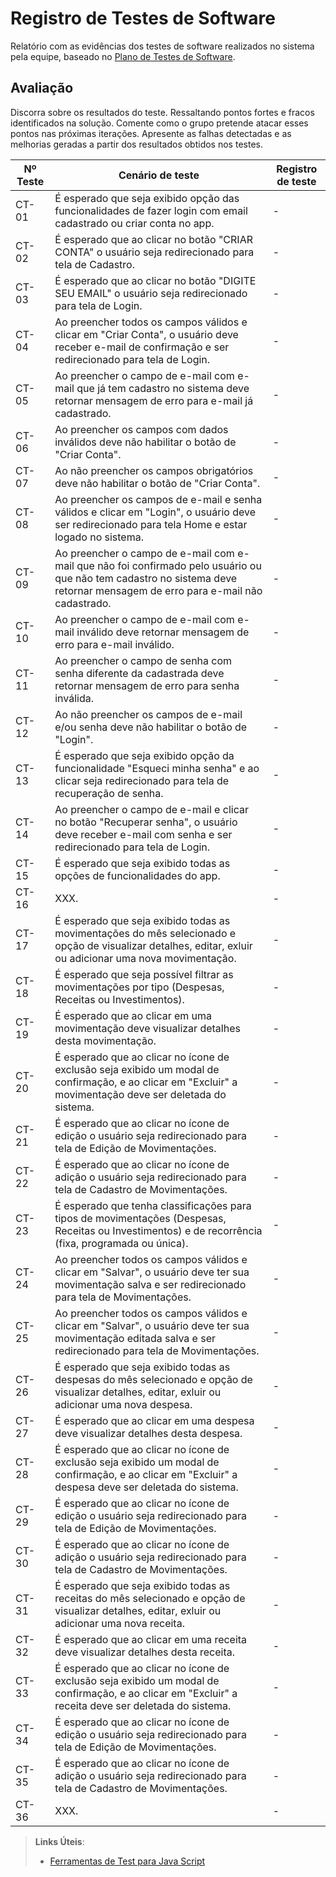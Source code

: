 # Registro de Testes de Software

Relatório com as evidências dos testes de software realizados no sistema pela equipe, baseado no <a href="8-Plano de Testes de Software.md"> Plano de Testes de Software</a>.

## Avaliação

Discorra sobre os resultados do teste. Ressaltando pontos fortes e fracos identificados na solução. Comente como o grupo pretende atacar esses pontos nas próximas iterações. Apresente as falhas detectadas e as melhorias geradas a partir dos resultados obtidos nos testes.

| Nº Teste | Cenário de teste | Registro de teste |
|----------|------------------|-------------------|
| CT-01 | É esperado que seja exibido opção das funcionalidades de fazer login com email cadastrado ou criar conta no app. | - |
| CT-02 | É esperado que ao clicar no botão "CRIAR CONTA" o usuário seja redirecionado para tela de Cadastro. | - |
| CT-03 | É esperado que ao clicar no botão "DIGITE SEU EMAIL" o usuário seja redirecionado para tela de Login. | - |
| CT-04 | Ao preencher todos os campos válidos e clicar em "Criar Conta", o usuário deve receber e-mail de confirmação e ser redirecionado para tela de Login. | - |
| CT-05 | Ao preencher o campo de e-mail com e-mail que já tem cadastro no sistema deve retornar mensagem de erro para e-mail já cadastrado. | - |
| CT-06 | Ao preencher os campos com dados inválidos deve não habilitar o botão de "Criar Conta". | - |
| CT-07 | Ao não preencher os campos obrigatórios deve não habilitar o botão de "Criar Conta". | - |
| CT-08 | Ao preencher os campos de e-mail e senha válidos e clicar em "Login", o usuário deve ser redirecionado para tela Home e estar logado no sistema. | - |
| CT-09 | Ao preencher o campo de e-mail com e-mail que não foi confirmado pelo usuário ou que não tem cadastro no sistema deve retornar mensagem de erro para e-mail não cadastrado. | - |
| CT-10 | Ao preencher o campo de e-mail com e-mail inválido deve retornar mensagem de erro para e-mail inválido. | - |
| CT-11 | Ao preencher o campo de senha com senha diferente da cadastrada deve retornar mensagem de erro para senha inválida. | - |
| CT-12 | Ao não preencher os campos de e-mail e/ou senha deve não habilitar o botão de "Login". | - |
| CT-13 | É esperado que seja exibido opção da funcionalidade "Esqueci minha senha" e ao clicar seja redirecionado para tela de recuperação de senha. | - |
| CT-14 | Ao preencher o campo de e-mail e clicar no botão "Recuperar senha", o usuário deve receber e-mail com senha e ser redirecionado para tela de Login. | - |
| CT-15 | É esperado que seja exibido todas as opções de funcionalidades do app. | - |
| CT-16 | XXX. | - |
| CT-17 | É esperado que seja exibido todas as movimentações do mês selecionado e opção de visualizar detalhes, editar, exluir ou adicionar uma nova movimentação. | - |
| CT-18 | É esperado que seja possível filtrar as movimentações por tipo (Despesas, Receitas ou Investimentos). | - |
| CT-19 | É esperado que ao clicar em uma movimentação deve visualizar detalhes desta movimentação. | - |
| CT-20 | É esperado que ao clicar no ícone de exclusão seja exibido um modal de confirmação, e ao clicar em "Excluir" a movimentação deve ser deletada do sistema. | - |
| CT-21 | É esperado que ao clicar no ícone de edição o usuário seja redirecionado para tela de Edição de Movimentações. | - |
| CT-22 | É esperado que ao clicar no ícone de adição o usuário seja redirecionado para tela de Cadastro de Movimentações. | - |
| CT-23 | É esperado que tenha classificações para tipos de movimentações (Despesas, Receitas ou Investimentos) e de recorrência (fixa, programada ou única). | - |
| CT-24 | Ao preencher todos os campos válidos e clicar em "Salvar", o usuário deve ter sua movimentação salva e ser redirecionado para tela de Movimentações. | - |
| CT-25 | Ao preencher todos os campos válidos e clicar em "Salvar", o usuário deve ter sua movimentação editada salva e ser redirecionado para tela de Movimentações. | - |
| CT-26 | É esperado que seja exibido todas as despesas do mês selecionado e opção de visualizar detalhes, editar, exluir ou adicionar uma nova despesa. | - |
| CT-27 | É esperado que ao clicar em uma despesa deve visualizar detalhes desta despesa. | - |
| CT-28 | É esperado que ao clicar no ícone de exclusão seja exibido um modal de confirmação, e ao clicar em "Excluir" a despesa deve ser deletada do sistema. | - |
| CT-29 | É esperado que ao clicar no ícone de edição o usuário seja redirecionado para tela de Edição de Movimentações. | - |
| CT-30 | É esperado que ao clicar no ícone de adição o usuário seja redirecionado para tela de Cadastro de Movimentações. | - |
| CT-31 | É esperado que seja exibido todas as receitas do mês selecionado e opção de visualizar detalhes, editar, exluir ou adicionar uma nova receita. | - |
| CT-32 | É esperado que ao clicar em uma receita deve visualizar detalhes desta receita. | - |
| CT-33 | É esperado que ao clicar no ícone de exclusão seja exibido um modal de confirmação, e ao clicar em "Excluir" a receita deve ser deletada do sistema. | - |
| CT-34 | É esperado que ao clicar no ícone de edição o usuário seja redirecionado para tela de Edição de Movimentações. | - |
| CT-35 | É esperado que ao clicar no ícone de adição o usuário seja redirecionado para tela de Cadastro de Movimentações. | - |
| CT-36 | XXX. | - |

> **Links Úteis**:
> - [Ferramentas de Test para Java Script](https://geekflare.com/javascript-unit-testing/)
